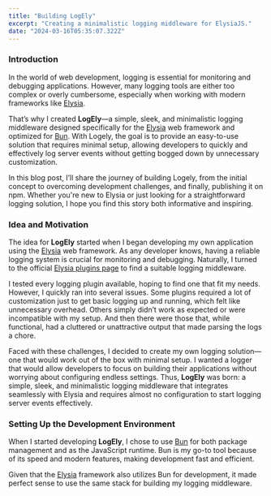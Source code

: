 ```yaml
---
title: "Building LogEly"
excerpt: "Creating a minimalistic logging middleware for ElysiaJS."
date: "2024-03-16T05:35:07.322Z"
---
```


### Introduction

In the world of web development, logging is essential for monitoring and debugging applications. However, many logging tools are either too complex or overly cumbersome, especially when working with modern frameworks like [Elysia](https://elysiajs.com).

That’s why I created **LogEly**—a simple, sleek, and minimalistic logging middleware designed specifically for the [Elysia](https://elysiajs.com) web framework and optimized for [Bun](https://bun.sh). With Logely, the goal is to provide an easy-to-use solution that requires minimal setup, allowing developers to quickly and effectively log server events without getting bogged down by unnecessary customization.

In this blog post, I’ll share the journey of building Logely, from the initial concept to overcoming development challenges, and finally, publishing it on npm. Whether you're new to Elysia or just looking for a straightforward logging solution, I hope you find this story both informative and inspiring.

### Idea and Motivation

The idea for **LogEly** started when I began developing my own application using the [Elysia](https://elysiajs.com) web framework. As any developer knows, having a reliable logging system is crucial for monitoring and debugging. Naturally, I turned to the official [Elysia plugins page](https://elysiajs.com/plugins/overview) to find a suitable logging middleware.

I tested every logging plugin available, hoping to find one that fit my needs. However, I quickly ran into several issues. Some plugins required a lot of customization just to get basic logging up and running, which felt like unnecessary overhead. Others simply didn’t work as expected or were incompatible with my setup. And then there were those that, while functional, had a cluttered or unattractive output that made parsing the logs a chore.

Faced with these challenges, I decided to create my own logging solution—one that would work out of the box with minimal setup. I wanted a logger that would allow developers to focus on building their applications without worrying about configuring endless settings. Thus, **LogEly** was born: a simple, sleek, and minimalistic logging middleware that integrates seamlessly with Elysia and requires almost no configuration to start logging server events effectively.

### Setting Up the Development Environment

When I started developing **LogEly**, I chose to use [Bun](https://bun.sh) for both package management and as the JavaScript runtime. Bun is my go-to tool because of its speed and modern features, making development fast and efficient.

Given that the [Elysia](https://elysiajs.com) framework also utilizes Bun for development, it made perfect sense to use the same stack for building my logging middleware.
